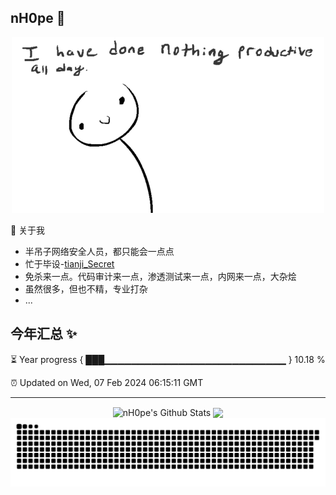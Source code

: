 
## nH0pe  👋
<p align="center"><img src="https://github.com/guxiatongxue/guxiatongxue/blob/main/gif/RThN0hOS2GO4M.gif" /></p>

🌱 关于我
- 半吊子网络安全人员，都只能会一点点
- 忙于毕设-[tianji_Secret](https://github.com/guxiatongxue/tianji_Secret)
- 免杀来一点。代码审计来一点，渗透测试来一点，内网来一点，大杂烩
- 虽然很多，但也不精，专业打杂
- ...
</a>


## 今年汇总 ✨

⏳ Year progress { ███▁▁▁▁▁▁▁▁▁▁▁▁▁▁▁▁▁▁▁▁▁▁▁▁▁▁▁ } 10.18 %

⏰ Updated on Wed, 07 Feb 2024 06:15:11 GMT

---
<p align="center">
<img align="center" src="https://github-readme-stats-six-plum-27.vercel.app/api?username=guxiatongxue&show_icons=true&count_private=true&include_all_commits=true&line_height=21" alt="nH0pe's Github Stats" />
<img align="center" src="https://github-readme-stats-six-plum-27.vercel.app/api/top-langs/?username=guxiatongxue&hide_langs_below=1&theme=default&line_height=27&layout=compact" />
<picture>
<source media="(prefers-color-scheme: dark)" srcset="https://raw.githubusercontent.com/guxiatongxue/guxiatongxue/output/github-contribution-grid-snake-dark.svg">
<source media="(prefers-color-scheme: light)" srcset="https://raw.githubusercontent.com/guxiatongxue/guxiatongxue/output/github-contribution-grid-snake.svg">
<img alt="github contribution grid snake animation" src="https://raw.githubusercontent.com/guxiatongxue/guxiatongxue/output/github-contribution-grid-snake.svg">
</picture>
</p>

